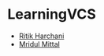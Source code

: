 # LearningVCS

- [Ritik Harchani](https://github.com/harchani-ritik)
- [Mridul Mittal](https://github.com/Mridul20)
